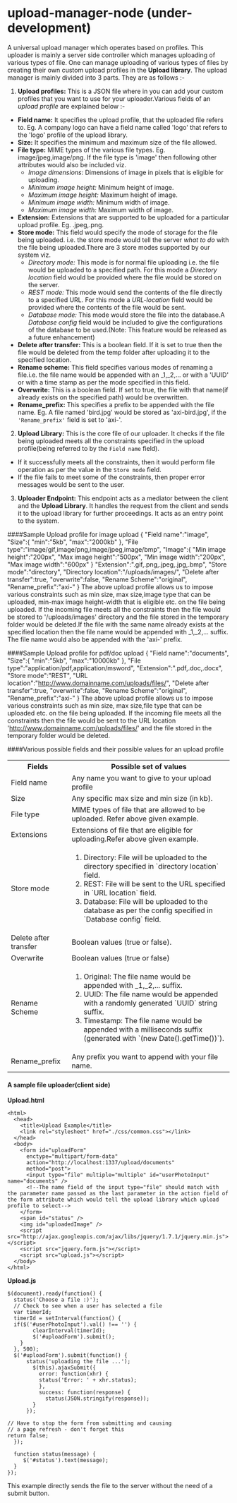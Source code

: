 upload-manager-node (under-development)
===================

A universal upload manager which operates based on profiles. This uploader is mainly a server side controller which manages uploading of various types of file. One can manage uploading of various types of files by creating their own custom upload profiles in the **Upload library**. The upload manager is mainly divided into 3 parts. They are as follows :-

1. **Upload profiles:** This is a JSON file where in you can add your custom profiles that you want to use for your uploader.Various fields of an *upload profile* are explained below :-
  * **Field name:** It specifies the upload profile, that the uploaded file refers to. Eg. A company logo can have a field name called 'logo' that refers to the 'logo' profile of the upload library.
  * **Size:** It specifies the minimum and maximum size of the file allowed.
  * **File type:** MIME types of the various file types. Eg. image/jpeg,image/png. If the file type is 'image' then following other attributes would also be included viz.
    * *Image dimensions:* Dimensions of image in pixels that is eligible for uploading.
    * *Minimum image height:* Minimum height of image.
    * *Maximum image height:* Maximum height of image.
    * *Minimum image width:* Minimum width of image.
    * *Maximum image width:* Maximum width of image.
  * **Extension:** Extensions that are supported to be uploaded for a particular upload profile. Eg. .jpeg,.png.
  * **Store mode:** This field would specify the mode of storage for the file being uploaded. i.e. the store mode would tell the server *what to do* with the file being uploaded.There are 3 store modes supported by our system viz.
    * *Directory mode:* This mode is for normal file uploading i.e. the file would be uploaded to a specified path. For this mode a *Directory location* field would be provided where the file would be stored on the server.
    * *REST mode:* This mode would send the contents of the file directly to a specified URL. For this mode a *URL-location* field would be provided where the contents of the file would be sent.
    * *Database mode:* This mode would store the file into the database.A *Database config* field would be included to give the configurations of the database to be used.(Note: This feature would be released as a future enhancement)
  * **Delete after transfer:** This is a boolean field. If it is set to true then the file would be deleted from the temp folder after uploading it to the specified location.
  * **Rename scheme:** This field specifies various modes of renaming a file.i.e. the file name would be appended with an _1,_2,... or with a 'UUID' or with a time stamp as per the mode specified in this field.
  * **Overwrite:** This is a boolean field. If set to true, the file with that name(if already exists on the specified path) would be overwritten.
  * **Rename_prefix:** This specifies a prefix to be appended with the file name. Eg. A file named 'bird.jpg' would be stored as 'axi-bird.jpg', if the `'Rename_prefix'` field is set to 'axi-'.

2. **Upload Library:** This is the core file of our uploader. It checks if the file being uploaded meets all the constraints specified in the upload profile(being referred to by the `Field name` field).
  * If it successfully meets all the constraints, then it would perform file operation as per the value in the `Store mode` field.
  * If the file fails to meet some of the constraints, then proper error messages would be sent to the user.
3. **Uploader Endpoint:** This endpoint acts as a mediator between the client and the **Upload Library**. It handles the request from the client and sends it to the upload library for further proceedings. It acts as an entry point to the system.

####Sample Upload profile for image upload
    {
    "Field name":"image",
    "Size":{
             "min":"5kb",
             "max":"2000kb"
           },
    "File type":"image/gif,image/png,image/jpeg,image/bmp",
    "Image":{
              "Min image height":"200px",
              "Max image height":"500px",
              "Min image width":"200px",
              "Max image width":"600px"
            }
    "Extension":".gif,.png,.jpeg,.jpg,.bmp",
    "Store mode":"directory",
    "Directory location":"/uploads/images/",
    "Delete after transfer":true,
    "overwrite":false,
    "Rename Scheme":"original",
    "Rename_prefix":"axi-"
    }
The above upload profile allows us to impose various constraints such as min size, max size,image type that can be uploaded, min-max image height-width that is eligible etc. on the file being uploaded. If the incoming file meets all the constraints then the file would be stored to '/uploads/images' directory and the file stored in the temporary folder would be deleted.If the file with the same name already exists at the specified location then the file name would be appended with _1,_2,... suffix. The file name would also be appended with the 'axi-' prefix.

####Sample Upload profile for pdf/doc upload
    {
    "Field name":"documents",
    "Size":{
             "min":"5kb",
             "max":"10000kb"
           },
    "File type":"application/pdf,application/msword",
    "Extension":".pdf,.doc,.docx",
    "Store mode":"REST",
    "URL location":"http://www.domainname.com/uploads/files/",
    "Delete after transfer":true,
    "overwrite":false,
    "Rename Scheme":"original",
    "Rename_prefix":"axi-"
    }
The above upload profile allows us to impose various constraints such as min size, max size,file type that can be uploaded etc. on the file being uploaded. If the incoming file meets all the constraints then the file would be sent to the URL location 'http://www.domainname.com/uploads/files/' and the file stored in the temporary folder would be deleted.

####Various possible fields and their possible values for an upload profile

 <table>
  <tr>
   <th>
   Fields
   </th>
   <th>
   Possible set of values
   </th>
  </tr>
  <tr>
   <td>
   Field name
   </td>
   <td>
   Any name you want to give to your upload profile
   </td>
  </tr>
  <tr>
   <td>
   Size
   </td>
   <td>
Any specific max size and min size (in kb).
   </td>
  </tr>
  <tr>
   <td>
   File type
   </td>
   <td>
   MIME types of file that are allowed to be uploaded. Refer above given example.
   </td>
  </tr>
  <tr>
   <td>
   Extensions
   </td>
   <td>
   Extensions of file that are eligible for uploading.Refer above given example.
   </td>
  </tr>
  <tr>
   <td>
Store mode
   </td>
   <td>
   <ol>
   <li>Directory: File will be uploaded to the directory specified in `directory location` field.
   </li>
   <li>REST: File will be sent to the URL specified in `URL location` field.
   </li>
   <li>Database: File will be uploaded to the database as per the config specified in `Database config` field.
   </li>
   </ol>
   </td>
  </tr>
  <tr>
 <td>
 Delete after transfer
 </td>
 <td>
 Boolean values (true or false).
 </td>
</tr>
 <tr>
 <td>
 Overwrite
 </td>
 <td>
 Boolean values (true or false)
 </td>
</tr>
 <tr>
 <td>
 Rename Scheme
 </td>
 <td>
 <ol>
 <li>Original: The file name would be appended with _1,_2,... suffix.
 </li>
 <li>UUID: The file name would be appended with  a randomly generated `UUID` string suffix.
 </li>
 <li>Timestamp: The file name would be appended with a milliseconds suffix (generated with `(new Date().getTime())`).
 </li>
 </ol>
 </td>
</tr>
 <tr>
 <td>
 Rename_prefix
 </td>
 <td>
 Any prefix you want to append with your file name.
 </td>
</tr>
</table>

#### A sample file uploader(client side)
**Upload.html**

    <html>
      <head>
        <title>Upload Example</title>
        <link rel="stylesheet" href="./css/common.css"></link>
      </head>
      <body>
        <form id="uploadForm"
          enctype="multipart/form-data"
          action="http://localhost:1337/upload/documents"
          method="post">
          <input type="file" multiple="multiple" id="userPhotoInput" name="documents" />
          <!--The name field of the input type="file" should match with the parameter name passed as the last parameter in the action field of the form attribute which would tell the upload library which upload profile to select-->
        </form>
        <span id="status" />
        <img id="uploadedImage" />
        <script src="http://ajax.googleapis.com/ajax/libs/jquery/1.7.1/jquery.min.js"></script>
        <script src="jquery.form.js"></script>
        <script src="upload.js"></script>
      </body>
    </html>

**Upload.js**

    $(document).ready(function() {
      status('Choose a file :)');
      // Check to see when a user has selected a file
      var timerId;
      timerId = setInterval(function() {
	  if($('#userPhotoInput').val() !== '') {
            clearInterval(timerId);
            $('#uploadForm').submit();
        }
      }, 500);
      $('#uploadForm').submit(function() {
          status('uploading the file ...');
            $(this).ajaxSubmit({
              error: function(xhr) {
  		      status('Error: ' + xhr.status);
              },
              success: function(response) {
                status(JSON.stringify(response));
  		    }
  	      });

  	// Have to stop the form from submitting and causing
  	// a page refresh - don't forget this
  	return false;
      });

      function status(message) {
  	     $('#status').text(message);
      }
    });
This example directly sends the file to the server without the need of a submit button.

